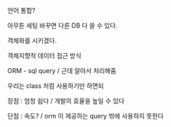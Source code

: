 언어 통합?

아무튼 세팅 바꾸면 다른 DB 다 쓸 수 있다. 



객체화를 시키겠다. 

객체지향적 데이터 접근 방식 



ORM - sql query / 근데 알아서 처리해줌 

우리는 class 처럼 사용하기만 하면되 



장점 : 엄청 쉽다 / 개발의 효율을 높일 수 있다 

단점 : 속도? / orm 이 제공하는 query 밖에 사용하지 못한다 

